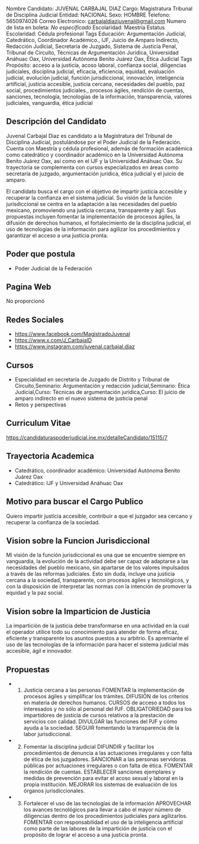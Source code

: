 Nombre Candidato: JUVENAL CARBAJAL DIAZ
Cargo: Magistratura Tribunal de Disciplina Judicial
Entidad: NACIONAL
Sexo: HOMBRE
Telefono: 5650974026
Correo Electronico: carbajaldiazjuvenal@gmail.com
Numero de lista en boleta: *No especificado*
Escolaridad: Maestría
Estatus Escolaridad: Cédula profesional
Tags Educación: Argumentación Judicial, Catedrático, Coordinador Académico., IJF, Juicio de Amparo Indirecto, Redacción Judicial, Secretaría de Juzgado, Sistema de Justicia Penal, Tribunal de Circuito, Técnicas de Argumentación Jurídica, Universidad Anáhuac Oax, Universidad Autónoma Benito Juárez Oax, Ética Judicial
Tags Propósito: acceso a la justicia, acoso laboral, confianza social, diligencias judiciales, disciplina judicial, eficacia, eficiencia, equidad, evaluación judicial, evolución judicial, función jurisdiccional, innovación, inteligencia artificial, justicia accesible, justicia cercana, necesidades del pueblo, paz social, procedimientos judiciales., procesos ágiles, rendición de cuentas, sanciones, tecnología, tecnologías de la información, transparencia, valores judiciales, vanguardia, ética judicial


## Descripción del Candidato 

Juvenal Carbajal Diaz es candidato a la Magistratura del Tribunal de Disciplina Judicial, postulándose por el Poder Judicial de la Federación. Cuenta con Maestría y cédula profesional, además de formación académica como catedrático y coordinador académico en la Universidad Autónoma Benito Juárez Oax, así como en el IJF y la Universidad Anáhuac Oax. Su trayectoria se complementa con cursos especializados en áreas como secretaría de juzgado, argumentación jurídica, ética judicial y el juicio de amparo.

El candidato busca el cargo con el objetivo de impartir justicia accesible y recuperar la confianza en el sistema judicial. Su visión de la función jurisdiccional se centra en la adaptación a las necesidades del pueblo mexicano, promoviendo una justicia cercana, transparente y ágil. Sus propuestas incluyen fomentar la implementación de procesos ágiles, la difusión de derechos humanos, el fortalecimiento de la disciplina judicial, el uso de tecnologías de la información para agilizar los procedimientos y garantizar el acceso a una justicia pronta.


## Poder que postula

- Poder Judicial de la Federación


## Pagina Web

No proporcionó


## Redes Sociales

- https://www.facebook.com/MagistradoJuvenal
- https://www.x.com/J_CarbajalD
- https://www.instagram.com/juvenal.carbajal.diaz


## Cursos

- Especialidad en secretaría de Juzgado de Distrito y Tribunal de Circuito,Seminario: Argumentación y redacción judicial,Seminario: Ética Judicial,Curso: Técnicas de argumentación jurídica,Curso: El juicio de amparo indirecto en el nuevo sistema de justicia penal
- Retos y perspectivas


## Curriculum Vitae

https://candidaturaspoderjudicial.ine.mx/detalleCandidato/15115/7


## Trayectoria Academica

- Catedrático, coordinador académico: Universidad Autónoma Benito Juárez Oax
- Catedrático: IJF y Universidad Anáhuac Oax


## Motivo para buscar el Cargo Publico

Quiero impartir justicia accesible, contribuir a que el juzgador sea cercano y recuperar la confianza de la sociedad.


## Vision sobre la Funcion Jurisdiccional

Mi visión de la función jurisdiccional es una que se encuentre siempre en vanguardia, la evolución de la actividad debe ser capaz de adaptarse a las necesidades del pueblo mexicano, sin apartarse de los valores impulsados a través de las reformas judiciales. Esto sin duda, incluye una justicia cercana a la sociedad, transparente, con procesos ágiles y tecnológicos, y con la disposición de interpretar las normas con la intención de promover la equidad y la paz social.


## Vision sobre la Imparticion de Justicia

La impartición de la justicia debe transformarse en una actividad en la cual el operador utilice todo su conocimiento para atender de forma eficaz, eficiente y transparente los asuntos puestos a su arbitrio. Es apremiante el uso de las tecnologías de la información para hacer el sistema judicial más accesible, ágil e innovador.


## Propuestas

- 1.	Justicia cercana a las personas 	FOMENTAR la implementación de procesos ágiles y simplificar los trámites. 	DIFUSIÓN de los criterios en materia de derechos humanos. 	CURSOS de acceso a todos los interesados y no sólo al personal del PJF. 	OBLIGATORIEDAD para los impartidores de justicia de cursos relativos a la prestación de servicios con calidad. 	DIVULGAR las funciones del PJF y cómo ayuda a la sociedad. 	SEGUIR fomentando la transparencia de la labor jurisdiccional.
- 2.	Fomentar la disciplina judicial 	DIFUNDIR y facilitar los procedimientos de denuncia a las actuaciones irregulares y con falta de ética de los juzgadores. 	SANCIONAR a las personas servidoras públicas por actuaciones irregulares o con falta de ética. 	FOMENTAR la rendición de cuentas. 	ESTABLECER sanciones ejemplares y medidas de prevención para evitar el acoso sexual y laboral en la propia institución. 	MEJORAR los sistemas de evaluación de los órganos jurisdiccionales.
- 3.	Fortalecer el uso de las tecnologías de la información 	APROVECHAR los avances tecnológicos para llevar a cabo el mayor número de diligencias dentro de los procedimientos judiciales para agilizarlos. 	FOMENTAR con responsabilidad el uso de la inteligencia artificial como parte de las labores de la impartición de justicia con el propósito de lograr el acceso a una justicia pronta.

